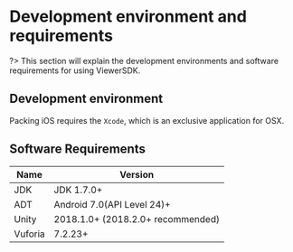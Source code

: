

# Development environment and requirements

?> This section will explain the development environments and software requirements for using ViewerSDK.



## Development environment

Packing iOS requires the `Xcode`, which is an exclusive application for OSX.



## Software Requirements

| Name    | Version                           |
| ------- | --------------------------------- |
| JDK     | JDK 1.7.0+                        |
| ADT     | Android 7.0(API Level 24)+        |
| Unity   | 2018.1.0+ (2018.2.0+ recommended) |
| Vuforia | 7.2.23+                           |